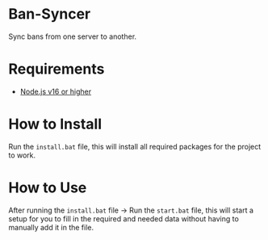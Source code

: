 # Ban-Syncer
Sync bans from one server to another.

# Requirements

- [Node.js v16 or higher](https://nodejs.org/en/)

# How to Install 

Run the `install.bat` file, this will install all required packages for the project to work.

# How to Use

After running the `install.bat` file -> Run the `start.bat` file, this will start a setup for you to fill in the required and needed data without having to manually add it in the file. 
